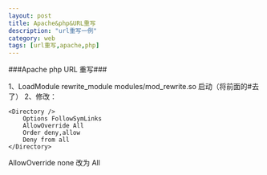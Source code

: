 ```yaml
---
layout: post
title: Apache&php&URL重写
description: "url重写一例"
category: web
tags: [url重写,apache,php]
---
```

###Apache php URL 重写###

1、LoadModule rewrite_module modules/mod_rewrite.so 启动（将前面的#去了）
2、修改：

	<Directory />
		Options FollowSymLinks
		AllowOverride All
		Order deny,allow
		Deny from all
	</Directory>
	
AllowOverride none 改为 All
